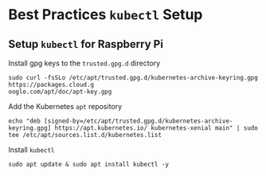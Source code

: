 # Best Practices `kubectl` Setup

## Setup `kubectl` for Raspberry Pi

Install gpg keys to the `trusted.gpg.d` directory
```
sudo curl -fsSLo /etc/apt/trusted.gpg.d/kubernetes-archive-keyring.gpg https://packages.cloud.g
oogle.com/apt/doc/apt-key.gpg
```

Add the Kubernetes `apt` repository
```
echo "deb [signed-by=/etc/apt/trusted.gpg.d/kubernetes-archive-keyring.gpg] https://apt.kubernetes.io/ kubernetes-xenial main" | sudo tee /etc/apt/sources.list.d/kubernetes.list
```

Install `kubectl`
```
sudo apt update & sudo apt install kubectl -y
```
